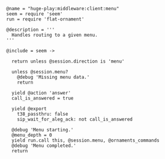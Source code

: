     @name = "huge-play:middleware:client:menu"
    seem = require 'seem'
    run = require 'flat-ornament'

    @description = '''
      Handles routing to a given menu.
    '''

    @include = seem ->

      return unless @session.direction is 'menu'

      unless @session.menu?
        @debug 'Missing menu data.'
        return

      yield @action 'answer'
      call_is_answered = true

      yield @export
        t38_passthru: false
        sip_wait_for_aleg_ack: not call_is_answered

      @debug 'Menu starting.'
      @menu_depth = 0
      yield run.call this, @session.menu, @ornaments_commands
      @debug 'Menu completed.'
      return
